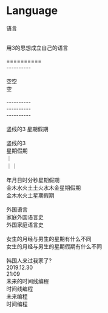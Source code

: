 # Language
语言

</br>
用3的思想成立自己的语言</br>
</br>
==========</br>
----------</br>
</br>
空空</br>
空</br>
</br>
----------</br>
----------</br>
----------</br>
</br>
竖线的3 星期假期</br>
</br>
竖线的3</br>
星期假期</br>
｜</br>
｜｜</br>
</br>
年月日时分秒星期假期</br>
金木水火土土火水木金星期假期</br>
金木水火土星期假期</br>
</br>
外国语言</br>
家庭外国语言史</br>
外国家庭语言史</br>
</br>
女生的月经与男生的星期有什么不同</br>
女生的月经与男生的星期假期有什么不同</br>
</br>
韩国人来过我家了?</br>
2019.12.30</br>
21:09</br>
未来的时间线编程</br>
时间线编程</br>
未来编程</br>
时间编程</br>


